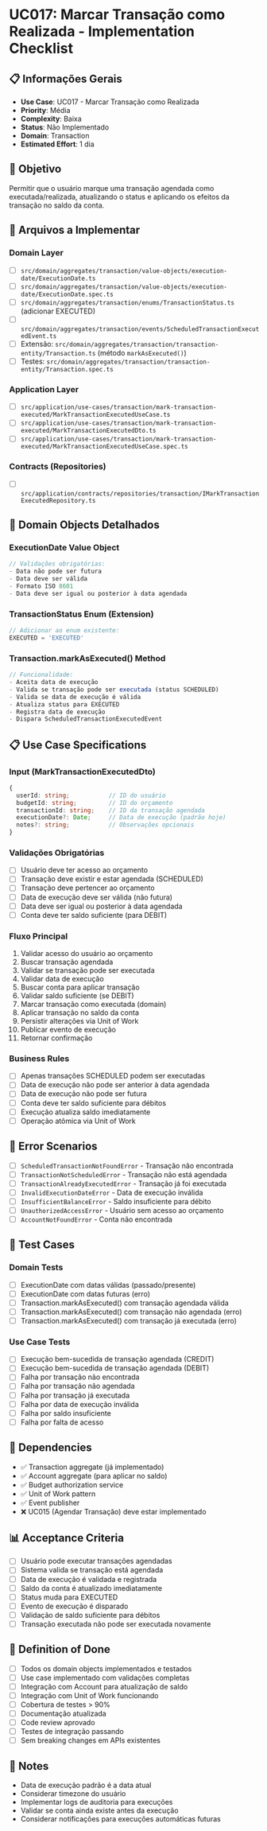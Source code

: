 # UC017: Marcar Transação como Realizada - Implementation Checklist

## 📋 **Informações Gerais**
- **Use Case**: UC017 - Marcar Transação como Realizada
- **Priority**: Média
- **Complexity**: Baixa
- **Status**: Não Implementado
- **Domain**: Transaction
- **Estimated Effort**: 1 dia

## 🎯 **Objetivo**
Permitir que o usuário marque uma transação agendada como executada/realizada, atualizando o status e aplicando os efeitos da transação no saldo da conta.

## 📁 **Arquivos a Implementar**

### **Domain Layer**
- [ ] `src/domain/aggregates/transaction/value-objects/execution-date/ExecutionDate.ts`
- [ ] `src/domain/aggregates/transaction/value-objects/execution-date/ExecutionDate.spec.ts`
- [ ] `src/domain/aggregates/transaction/enums/TransactionStatus.ts` (adicionar EXECUTED)
- [ ] `src/domain/aggregates/transaction/events/ScheduledTransactionExecutedEvent.ts`
- [ ] Extensão: `src/domain/aggregates/transaction/transaction-entity/Transaction.ts` (método `markAsExecuted()`)
- [ ] Testes: `src/domain/aggregates/transaction/transaction-entity/Transaction.spec.ts`

### **Application Layer**
- [ ] `src/application/use-cases/transaction/mark-transaction-executed/MarkTransactionExecutedUseCase.ts`
- [ ] `src/application/use-cases/transaction/mark-transaction-executed/MarkTransactionExecutedDto.ts`
- [ ] `src/application/use-cases/transaction/mark-transaction-executed/MarkTransactionExecutedUseCase.spec.ts`

### **Contracts (Repositories)**
- [ ] `src/application/contracts/repositories/transaction/IMarkTransactionExecutedRepository.ts`

## 🧱 **Domain Objects Detalhados**

### **ExecutionDate Value Object**
```typescript
// Validações obrigatórias:
- Data não pode ser futura
- Data deve ser válida
- Formato ISO 8601
- Data deve ser igual ou posterior à data agendada
```

### **TransactionStatus Enum (Extension)**
```typescript
// Adicionar ao enum existente:
EXECUTED = 'EXECUTED'
```

### **Transaction.markAsExecuted() Method**
```typescript
// Funcionalidade:
- Aceita data de execução
- Valida se transação pode ser executada (status SCHEDULED)
- Valida se data de execução é válida
- Atualiza status para EXECUTED
- Registra data de execução
- Dispara ScheduledTransactionExecutedEvent
```

## 📋 **Use Case Specifications**

### **Input (MarkTransactionExecutedDto)**
```typescript
{
  userId: string;           // ID do usuário
  budgetId: string;         // ID do orçamento
  transactionId: string;    // ID da transação agendada
  executionDate?: Date;     // Data de execução (padrão hoje)
  notes?: string;           // Observações opcionais
}
```

### **Validações Obrigatórias**
- [ ] Usuário deve ter acesso ao orçamento
- [ ] Transação deve existir e estar agendada (SCHEDULED)
- [ ] Transação deve pertencer ao orçamento
- [ ] Data de execução deve ser válida (não futura)
- [ ] Data deve ser igual ou posterior à data agendada
- [ ] Conta deve ter saldo suficiente (para DEBIT)

### **Fluxo Principal**
1. Validar acesso do usuário ao orçamento
2. Buscar transação agendada
3. Validar se transação pode ser executada
4. Validar data de execução
5. Buscar conta para aplicar transação
6. Validar saldo suficiente (se DEBIT)
7. Marcar transação como executada (domain)
8. Aplicar transação no saldo da conta
9. Persistir alterações via Unit of Work
10. Publicar evento de execução
11. Retornar confirmação

### **Business Rules**
- [ ] Apenas transações SCHEDULED podem ser executadas
- [ ] Data de execução não pode ser anterior à data agendada
- [ ] Data de execução não pode ser futura
- [ ] Conta deve ter saldo suficiente para débitos
- [ ] Execução atualiza saldo imediatamente
- [ ] Operação atômica via Unit of Work

## 🚫 **Error Scenarios**
- [ ] `ScheduledTransactionNotFoundError` - Transação não encontrada
- [ ] `TransactionNotScheduledError` - Transação não está agendada
- [ ] `TransactionAlreadyExecutedError` - Transação já foi executada
- [ ] `InvalidExecutionDateError` - Data de execução inválida
- [ ] `InsufficientBalanceError` - Saldo insuficiente para débito
- [ ] `UnauthorizedAccessError` - Usuário sem acesso ao orçamento
- [ ] `AccountNotFoundError` - Conta não encontrada

## 🧪 **Test Cases**

### **Domain Tests**
- [ ] ExecutionDate com datas válidas (passado/presente)
- [ ] ExecutionDate com datas futuras (erro)
- [ ] Transaction.markAsExecuted() com transação agendada válida
- [ ] Transaction.markAsExecuted() com transação não agendada (erro)
- [ ] Transaction.markAsExecuted() com transação já executada (erro)

### **Use Case Tests**
- [ ] Execução bem-sucedida de transação agendada (CREDIT)
- [ ] Execução bem-sucedida de transação agendada (DEBIT)
- [ ] Falha por transação não encontrada
- [ ] Falha por transação não agendada
- [ ] Falha por transação já executada
- [ ] Falha por data de execução inválida
- [ ] Falha por saldo insuficiente
- [ ] Falha por falta de acesso

## 🔗 **Dependencies**
- ✅ Transaction aggregate (já implementado)
- ✅ Account aggregate (para aplicar no saldo)
- ✅ Budget authorization service
- ✅ Unit of Work pattern
- ✅ Event publisher
- ❌ UC015 (Agendar Transação) deve estar implementado

## 📊 **Acceptance Criteria**
- [ ] Usuário pode executar transações agendadas
- [ ] Sistema valida se transação está agendada
- [ ] Data de execução é validada e registrada
- [ ] Saldo da conta é atualizado imediatamente
- [ ] Status muda para EXECUTED
- [ ] Evento de execução é disparado
- [ ] Validação de saldo suficiente para débitos
- [ ] Transação executada não pode ser executada novamente

## 🚀 **Definition of Done**
- [ ] Todos os domain objects implementados e testados
- [ ] Use case implementado com validações completas
- [ ] Integração com Account para atualização de saldo
- [ ] Integração com Unit of Work funcionando
- [ ] Cobertura de testes > 90%
- [ ] Documentação atualizada
- [ ] Code review aprovado
- [ ] Testes de integração passando
- [ ] Sem breaking changes em APIs existentes

## 📝 **Notes**
- Data de execução padrão é a data atual
- Considerar timezone do usuário
- Implementar logs de auditoria para execuções
- Validar se conta ainda existe antes da execução
- Considerar notificações para execuções automáticas futuras
